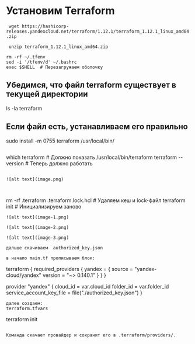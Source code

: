 # Установим Terraform

`` wget https://hashicorp-releases.yandexcloud.net/terraform/1.12.1/terraform_1.12.1_linux_amd64.zip``

`` unzip terraform_1.12.1_linux_amd64.zip``

```
rm -rf ~/.tfenv
sed -i '/tfenv/d' ~/.bashrc
exec $SHELL  # Перезагружаем оболочку
```


## Убедимся, что файл terraform существует в текущей директории
ls -la terraform

## Если файл есть, устанавливаем его правильно
sudo install -m 0755 terraform /usr/local/bin/
```

```
which terraform  # Должно показать /usr/local/bin/terraform
terraform --version  # Теперь должно работать
```

![alt text](image.png)



```
rm -rf .terraform .terraform.lock.hcl  # Удаляем кеш и lock-файл
terraform init                         # Инициализируем заново

```
![alt text](image-1.png)

![alt text](image-2.png)

![alt text](image-3.png)

дальше скачиваем  authorized_key.json

в начало main.tf прописываем блок:

```
 terraform {
     required_providers {
       yandex = {
         source  = "yandex-cloud/yandex"
         version = "~> 0.140.1"
       }
     }
   }

   provider "yandex" {
     cloud_id  = var.cloud_id
     folder_id = var.folder_id
     service_account_key_file = file("./authorized_key.json")
   }
```
далее создаем:
terraform.tfvars

```
terraform init
```

Команда скачает провайдер и сохранит его в .terraform/providers/.